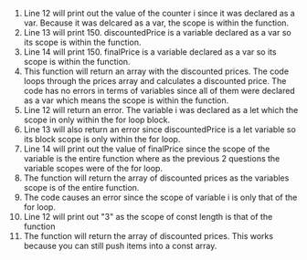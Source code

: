 1. Line 12 will print out the value of the counter i since it was declared as a var. Because it was delcared as a var, the scope is within the function.
2. Line 13 will print 150. discountedPrice is a variable declared as a var so its scope is within the function.
3. Line 14 will print 150. finalPrice is a variable declared as a var so its scope is within the function.
4. This function will return an array with the discounted prices. The code loops through the prices array and calculates a discounted price. The code has no errors in terms of variables since all of them were declared as a var which means the scope is within the function.
5. Line 12 will return an error. The variable i was declared as a let which the scope in only within the for loop block.
6. Line 13 will also return an error since discountedPrice is a let variable so its block scope is only within the for loop.
7. Line 14 will print out the value of finalPrice since the scope of the variable is the entire function where as the previous 2 questions the variable scopes were of the for loop.
8. The function will return the array of discounted prices as the variables scope is of the entire function.
9. The code causes an error since the scope of variable i is only that of the for loop.
10. Line 12 will print out "3" as the scope of const length is that of the function
11. The function will return the array of discounted prices. This works because you can still push items into a const array.